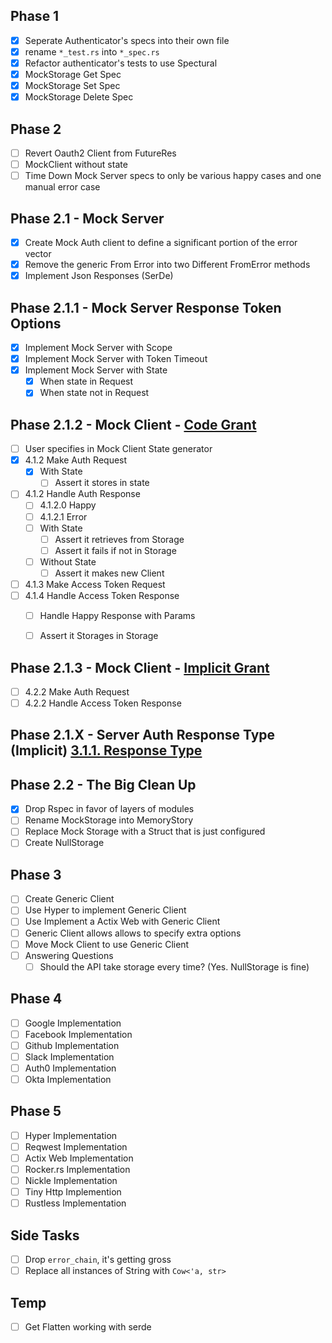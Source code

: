 Phase 1
----
- [x] Seperate Authenticator's specs into their own file
- [x] rename `*_test.rs` into `*_spec.rs`
- [x] Refactor authenticator's tests to use Spectural
- [x] MockStorage Get Spec
- [x] MockStorage Set Spec
- [x] MockStorage Delete Spec

Phase 2
----
- [ ] Revert Oauth2 Client from FutureRes
- [ ] MockClient without state
- [ ] Time Down Mock Server specs to only be various happy cases and one manual error case

Phase 2.1 - Mock Server
----
- [x] Create Mock Auth client to define a significant portion of the error vector
- [X] Remove the generic From Error into two Different FromError methods
- [X] Implement Json Responses (SerDe)

Phase 2.1.1 - Mock Server Response Token Options
----
- [X] Implement Mock Server with Scope
- [X] Implement Mock Server with Token Timeout
- [x] Implement Mock Server with State
  - [x] When state in Request
  - [x] When state not in Request

Phase 2.1.2 - Mock Client - [Code Grant](https://tools.ietf.org/html/rfc6749#section-4.1)
---
- [ ] User specifies in Mock Client State generator
- [x] 4.1.2 Make Auth Request
  - [x] With State
    - [ ] Assert it stores in state
- [ ] 4.1.2 Handle Auth Response
  - [ ]  4.1.2.0 Happy
  - [ ]  4.1.2.1 Error
  - [ ] With State
    - [ ] Assert it retrieves from Storage
    - [ ] Assert it fails if not in Storage
  - [ ] Without State
    - [ ] Assert it makes new Client 
- [ ] 4.1.3 Make Access Token Request
- [ ] 4.1.4 Handle Access Token Response
  - [ ] Handle Happy Response with Params
  - [ ] Assert it Storages in Storage


Phase 2.1.3 - Mock Client - [Implicit Grant](https://tools.ietf.org/html/rfc6749#section-4.2)
---
- [ ] 4.2.2 Make Auth Request
- [ ] 4.2.2 Handle Access Token Response

Phase 2.1.X - Server Auth Response Type (Implicit) [3.1.1.  Response Type](https://tools.ietf.org/html/rfc6749#section-3.1.1)
--- 

Phase 2.2 - The Big Clean Up
----
- [X] Drop Rspec in favor of layers of modules
- [ ] Rename MockStorage into MemoryStory
- [ ] Replace Mock Storage with a Struct that is just configured
- [ ] Create NullStorage

Phase 3
----
- [ ] Create Generic Client
- [ ] Use Hyper to implement Generic Client
- [ ] Use Implement a Actix Web with Generic Client
- [ ] Generic Client allows allows to specify extra options
- [ ] Move Mock Client to use Generic Client
- [ ] Answering Questions
  - [ ] Should the API take storage every time? (Yes. NullStorage is fine)

Phase 4
---
- [ ] Google Implementation
- [ ] Facebook Implementation
- [ ] Github Implementation
- [ ] Slack Implementation
- [ ] Auth0 Implementation
- [ ] Okta Implementation

Phase 5
---
- [ ] Hyper Implementation
- [ ] Reqwest Implementation
- [ ] Actix Web Implementation
- [ ] Rocker.rs Implementation
- [ ] Nickle Implementation
- [ ] Tiny Http Implemention
- [ ] Rustless Implementation

Side Tasks
---
- [ ] Drop `error_chain`, it's getting gross
- [ ] Replace all instances of String with `Cow<'a, str>`

Temp
---
-[ ] Get Flatten working with serde
